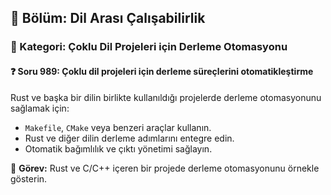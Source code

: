 ## 📘 Bölüm: Dil Arası Çalışabilirlik  
### 🔹 Kategori: Çoklu Dil Projeleri için Derleme Otomasyonu  
#### ❓ Soru 989: Çoklu dil projeleri için derleme süreçlerini otomatikleştirme

Rust ve başka bir dilin birlikte kullanıldığı projelerde derleme otomasyonunu sağlamak için:

- `Makefile`, `CMake` veya benzeri araçlar kullanın.
- Rust ve diğer dilin derleme adımlarını entegre edin.
- Otomatik bağımlılık ve çıktı yönetimi sağlayın.

🔧 **Görev:** Rust ve C/C++ içeren bir projede derleme otomasyonunu örnekle gösterin.
